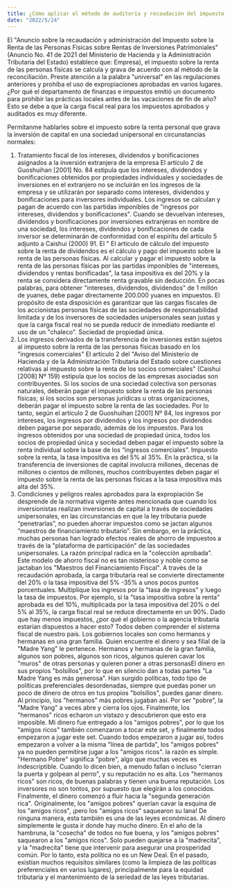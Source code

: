 ```yaml
---
title: ¿Cómo aplicar el método de auditoría y recaudación del impuesto sobre la renta de las personas físicas en las inversiones de capital, como las acciones en poder de empresas de propiedad individual y empresas asociadas?
date: "2022/5/24"
---
```

El "Anuncio sobre la recaudación y administración del Impuesto sobre la Renta de las Personas Físicas sobre Rentas de Inversiones Patrimoniales" (Anuncio No. 41 de 2021 del Ministerio de Hacienda y la Administración Tributaria del Estado) establece que: Empresa), el impuesto sobre la renta de las personas físicas se calcula y grava de acuerdo con al método de la reconciliación.
Preste atención a la palabra "universal" en las regulaciones anteriores y prohíba el uso de expropiaciones aprobadas en varios lugares.
¿Por qué el departamento de finanzas e impuestos emitió un documento para prohibir las prácticas locales antes de las vacaciones de fin de año? Esto se debe a que la carga fiscal real para los impuestos aprobados y auditados es muy diferente.
<!-- more --> 
Permítanme hablarles sobre el impuesto sobre la renta personal que grava la inversión de capital en una sociedad unipersonal en circunstancias normales:
1. Tratamiento fiscal de los intereses, dividendos y bonificaciones asignados a la inversión extranjera de la empresa
El artículo 2 de Guoshuihan [2001] No. 84 estipula que los intereses, dividendos y bonificaciones obtenidos por propiedades individuales y sociedades de inversiones en el extranjero no se incluirán en los ingresos de la empresa y se utilizarán por separado como intereses, dividendos y bonificaciones para inversores individuales. Los ingresos se calculan y pagan de acuerdo con las partidas imponibles de "ingresos por intereses, dividendos y bonificaciones". Cuando se devuelvan intereses, dividendos y bonificaciones por inversiones extranjeras en nombre de una sociedad, los intereses, dividendos y bonificaciones de cada inversor se determinarán de conformidad con el espíritu del artículo 5 adjunto a Caishui (2000) 91. El " El artículo de cálculo del impuesto sobre la renta de dividendos es el cálculo y pago del impuesto sobre la renta de las personas físicas.
Al calcular y pagar el impuesto sobre la renta de las personas físicas por las partidas imponibles de "intereses, dividendos y rentas bonificadas", la tasa impositiva es del 20% y la renta se considera directamente renta gravable sin deducción. En pocas palabras, para obtener "intereses, dividendos, dividendos" de 1 millón de yuanes, debe pagar directamente 200.000 yuanes en impuestos.
El propósito de esta disposición es garantizar que las cargas fiscales de los accionistas personas físicas de las sociedades de responsabilidad limitada y de los inversores de sociedades unipersonales sean justas y que la carga fiscal real no se pueda reducir de inmediato mediante el uso de un "chaleco". Sociedad de propiedad única.
2. Los ingresos derivados de la transferencia de inversiones están sujetos al impuesto sobre la renta de las personas físicas basado en los "ingresos comerciales"
El artículo 2 del "Aviso del Ministerio de Hacienda y de la Administración Tributaria del Estado sobre cuestiones relativas al impuesto sobre la renta de los socios comerciales" (Caishui [2008] Nº 159) estipula que los socios de las empresas asociadas son contribuyentes. Si los socios de una sociedad colectiva son personas naturales, deberán pagar el impuesto sobre la renta de las personas físicas; si los socios son personas jurídicas u otras organizaciones, deberán pagar el impuesto sobre la renta de las sociedades.
Por lo tanto, según el artículo 2 de Guoshuihan [2001] Nº 84, los ingresos por intereses, los ingresos por dividendos y los ingresos por dividendos deben pagarse por separado, además de los impuestos. Para los ingresos obtenidos por una sociedad de propiedad única, todos los socios de propiedad única y sociedad deben pagar el impuesto sobre la renta individual sobre la base de los “ingresos comerciales”. Impuesto sobre la renta, la tasa impositiva es del 5% al ​​35%.
En la práctica, si la transferencia de inversiones de capital involucra millones, decenas de millones o cientos de millones, muchos contribuyentes deben pagar el impuesto sobre la renta de las personas físicas a la tasa impositiva más alta del 35%.
3. Condiciones y peligros reales aprobados para la expropiación
Se desprende de la normativa vigente antes mencionada que cuando los inversionistas realizan inversiones de capital a través de sociedades unipersonales, en las circunstancias en que la ley tributaria puede “penetrarlas”, no pueden ahorrar impuestos como se jactan algunos “maestros de financiamiento tributario”.
Sin embargo, en la práctica, muchas personas han logrado efectos reales de ahorro de impuestos a través de la "plataforma de participación" de las sociedades unipersonales. La razón principal radica en la "colección aprobada". Este modelo de ahorro fiscal no es tan misterioso y noble como se jactaban los "Maestros del Financiamiento Fiscal".
A través de la recaudación aprobada, la carga tributaria real se convierte directamente del 20% o la tasa impositiva del 5% -35% a unos pocos puntos porcentuales. Multiplique los ingresos por la "tasa de ingresos" y luego la tasa de impuestos. Por ejemplo, si la "tasa impositiva sobre la renta" aprobada es del 10%, multiplicada por la tasa impositiva del 20% o del 5% al ​​35%, la carga fiscal real se reduce directamente en un 90%.
Dado que hay menos impuestos, ¿por qué el gobierno o la agencia tributaria estarían dispuestos a hacer esto?
Todos deben comprender el sistema fiscal de nuestro país. Los gobiernos locales son como hermanos y hermanas en una gran familia. Quien encuentre el dinero y sea filial de la "Madre Yang" le pertenece. Hermanos y hermanas de la gran familia, algunos son pobres, algunos son ricos, algunos quieren cavar los "muros" de otras personas y quieren poner a otras personasEl dinero en sus propios "bolsillos", por lo que en silencio dan a todas partes "La Madre Yang es más generosa". Han surgido políticas, todo tipo de políticas preferenciales desordenadas, siempre que puedas poner un poco de dinero de otros en tus propios "bolsillos", puedes ganar dinero.
Al principio, los "hermanos" más pobres jugaban así. Por ser "pobre", la "Madre Yang" a veces abre y cierra los ojos. Finalmente, los "hermanos" ricos echaron un vistazo y descubrieron que esto era imposible. Mi dinero fue entregado a los "amigos pobres", por lo que los "amigos ricos" también comenzaron a tocar este set, y finalmente todos empezaron a jugar este set.
Cuando todos empezaron a jugar así, todos empezaron a volver a la misma "línea de partida", los "amigos pobres" ya no pueden permitirse jugar a los "amigos ricos". la razón es simple. "Hermano Pobre" significa "pobre", algo que muchas veces es indescriptible. Cuando lo dicen bien, a menudo fallan o incluso "cierran la puerta y golpean al perro", y su reputación no es alta. Los "hermanos ricos" son ricos, de buenas palabras y tienen una buena reputación. Los inversores no son tontos, por supuesto que elegirán a los conocidos. Finalmente, el dinero comenzó a fluir hacia la "segunda generación rica".
Originalmente, los "amigos pobres" querían cavar la esquina de los "amigos ricos", ¡pero los "amigos ricos" saquearon su lana! De ninguna manera, esta también es una de las leyes económicas. Al dinero simplemente le gusta ir donde hay mucho dinero.
En el año de la hambruna, la "cosecha" de todos no fue buena, y los "amigos pobres" saquearon a los "amigos ricos". Solo pueden quejarse a la "madrecita", y la "madrecita" tiene que intervenir para asegurar una prosperidad común.
Por lo tanto, esta política no es un New Deal. En el pasado, existían muchos requisitos similares (como la limpieza de las políticas preferenciales en varios lugares), principalmente para la equidad tributaria y el mantenimiento de la seriedad de las leyes tributarias.